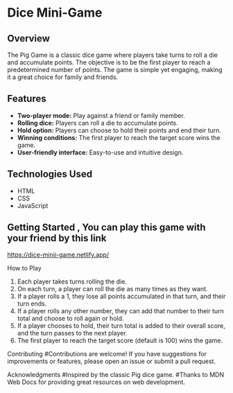 # Dice Mini-Game

## Overview

The Pig Game is a classic dice game where players take turns to roll a die and accumulate points. The objective is to be the first player to reach a predetermined number of points. The game is simple yet engaging, making it a great choice for family and friends.

## Features
- **Two-player mode:** Play against a friend or family member.
- **Rolling dice:** Players can roll a die to accumulate points.
- **Hold option:** Players can choose to hold their points and end their turn.
- **Winning conditions:** The first player to reach the target score wins the game.
- **User-friendly interface:** Easy-to-use and intuitive design.

## Technologies Used
- HTML
- CSS
- JavaScript

## Getting Started , You can play this game with your friend by this link
https://dice-minii-game.netlify.app/

How to Play
1. Each player takes turns rolling the die.
2. On each turn, a player can roll the die as many times as they want.
3. If a player rolls a 1, they lose all points accumulated in that turn, and their turn ends.
4. If a player rolls any other number, they can add that number to their turn total and choose to roll again or hold.
5. If a player chooses to hold, their turn total is added to their overall score, and the turn passes to the next player.
6. The first player to reach the target score (default is 100) wins the game.

Contributing
#Contributions are welcome! If you have suggestions for improvements or features, please open an issue or submit a pull request.

Acknowledgments
#Inspired by the classic Pig dice game.
#Thanks to MDN Web Docs for providing great resources on web development.

